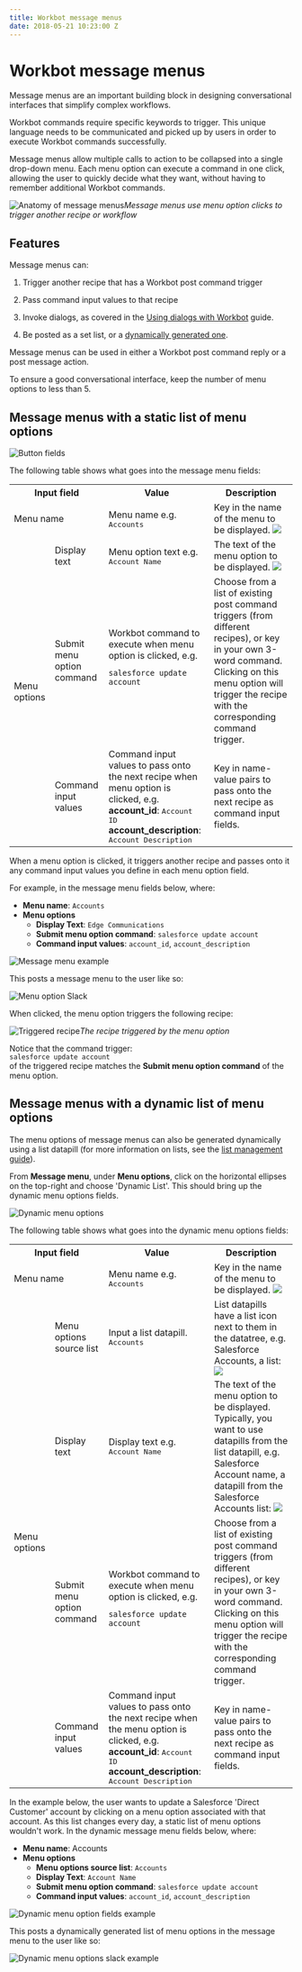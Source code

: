 ```yaml
---
title: Workbot message menus
date: 2018-05-21 10:23:00 Z
---
```


# Workbot message menus
Message menus are an important building block in designing conversational interfaces that simplify complex workflows.

Workbot commands require specific keywords to trigger. This unique language needs to be communicated and picked up by users in order to execute Workbot commands successfully.

Message menus allow multiple calls to action to be collapsed into a single drop-down menu. Each menu option can execute a command in one click, allowing the user to quickly decide what they want, without having to remember additional Workbot commands.

![Anatomy of message menus](~@img/workbot/workbot-message-menus/message-menus.png)*Message menus use menu option clicks to trigger another recipe or workflow*

## Features

Message menus can:

1. Trigger another recipe that has a Workbot post command trigger

2. Pass command input values to that recipe

3. Invoke dialogs, as covered in the [Using dialogs with Workbot](/workbot/using-dialogs-with-workbot.md) guide.

4. Be posted as a set list, or a [dynamically generated one](#message-menus-with-a-dynamic-list-of-menu-options).

Message menus can be used in either a Workbot post command reply or a post message action.

To ensure a good conversational interface, keep the number of menu options to less than 5.

## Message menus with a static list of menu options

![Button fields](~@img/workbot/workbot-message-menus/message-menu-fields.png)

The following table shows what goes into the message menu fields:

<table class="unchanged rich-diff-level-one">
  <tbody>
    <tr>
      <th colspan="2">Input field</th>
      <th>Value</th>
      <th>Description</th>
    </tr>
    <tr>
      <td colspan="2">Menu name</td>
      <td>
        Menu name e.g. <kbd>Accounts</kbd>
      </td>
      <td>
        Key in the name of the menu to be displayed.
        <img src="~@img/workbot/workbot-message-menus/menu-name.png"></img>
      </td>
    </tr>
    <tr>
      <td rowspan="4">Menu options</td>
    </tr>
    <tr>
      <td>Display text</td>
      <td>
        Menu option text e.g. <kbd>Account Name</kbd>
      </td>
      <td>
        The text of the menu option to be displayed.
        <img src="~@img/workbot/workbot-message-menus/menu-options-example.png"></img>
      </td>
    </tr>
    <tr>
      <td>Submit menu option command</td>
      <td>Workbot command to execute when menu option is clicked, e.g.
      <pre><code>salesforce update account</code></pre>
      </td>
      <td>
        Choose from a list of existing post command triggers (from different recipes), or key in your own 3-word command. Clicking on this menu option will trigger the recipe with the corresponding command trigger.
      </td>
    </tr>
    <tr>
      <td>Command input values</td>
      <td>
        Command input values to pass onto the next recipe when menu option is clicked, e.g.<br>
        <b>account_id</b>: <kbd>Account ID</kbd>
        <b>account_description</b>: <kbd>Account Description</kbd>
      </td>
      <td>
      Key in name-value pairs to pass onto the next recipe as command input fields.
      </td>
    </tr>
  </tbody>
</table>

When a menu option is clicked, it triggers another recipe and passes onto it any command input values you define in each menu option field.

For example, in the message menu fields below, where:

- **Menu name**: ``Accounts``
- **Menu options**
  - **Display Text**: ``Edge Communications``
  - **Submit menu option command**: ``salesforce update account``
  - **Command input values**: ``account_id``, ``account_description``

![Message menu example](~@img/workbot/workbot-message-menus/message-menu-example.png)

This posts a message menu to the user like so:

![Menu option Slack](~@img/workbot/workbot-message-menus/menu-option-slack.png)

When clicked, the menu option triggers the following recipe:

![Triggered recipe](~@img/workbot/workbot-message-menus/triggered-recipe.png)*The recipe triggered by the menu option*

Notice that the command trigger:<br>```salesforce update account```<br>of the triggered recipe matches the **Submit menu option command** of the menu option.

## Message menus with a dynamic list of menu options

The menu options of message menus can also be generated dynamically using a list datapill (for more information on lists, see the [list management guide](/features/list-management.md)).

From **Message menu**, under **Menu options**, click on the horizontal ellipses on the top-right and choose 'Dynamic List'. This should bring up the dynamic menu options fields.

![Dynamic menu options](~@img/workbot/workbot-message-menus/dynamic-menu-options.png)

The following table shows what goes into the dynamic menu options fields:

<table class="unchanged rich-diff-level-one">
    <tbody>
        <tr>
            <th colspan="2">Input field</th>
            <th>Value</th>
            <th>Description</th>
        </tr>
        <tr>
          <td colspan="2">Menu name</td>
          <td>
            Menu name e.g. <kbd>Accounts</kbd>
          </td>
          <td>
            Key in the name of the menu to be displayed.
            <img src="~@img/workbot/workbot-message-menus/menu-name.png"></img>
          </td>
        </tr>
        <tr>
          <td rowspan="5">Menu options</td>
        </tr>
        <tr>
          <td>Menu options source list</td>
          <td>
            Input a list datapill. <kbd>Accounts</kbd>
          </td>
          <td>
            List datapills have a list icon next to them in the datatree, e.g. Salesforce Accounts, a list:
            <img src="~@img/workbot/workbot-message-menus/list-datapill.png"></img>
          </td>
        </tr>
        <tr>
          <td>Display text</td>
          <td>
            Display text e.g. <kbd>Account Name</kbd>
          </td>
          <td>
            The text of the menu option to be displayed. Typically, you want to use datapills from the list datapill, e.g. Salesforce Account name, a datapill from the Salesforce Accounts list:
            <img src="~@img/workbot/workbot-message-menus/datapill-from-list-datapill.png"></img>
          </td>
        </tr>
        <tr>
          <td>Submit menu option command</td>
          <td>Workbot command to execute when menu option is clicked, e.g.
          <pre><code>salesforce update account</code></pre>
          </td>
          <td>
            Choose from a list of existing post command triggers (from different recipes), or key in your own 3-word command. Clicking on this menu option will trigger the recipe with the corresponding command trigger.
          </td>
        </tr>
        <tr>
          <td>Command input values</td>
          <td>
            Command input values to pass onto the next recipe when the menu option is clicked, e.g.<br>
            <b>account_id</b>: <kbd>Account ID</kbd>
            <b>account_description</b>: <kbd>Account Description</kbd>
          </td>
          <td>
          Key in name-value pairs to pass onto the next recipe as command input fields.
          </td>
        </tr>
      </tbody>
    </table>

In the example below, the user wants to update a Salesforce 'Direct Customer' account by clicking on a menu option associated with that account. As this list changes every day, a static list of menu options wouldn't work. In the dynamic message menu fields below, where:

- **Menu name**: Accounts
- **Menu options**
  - **Menu options source list**: ``Accounts``
  - **Display Text**: ```Account Name```
  - **Submit menu option command**: ``salesforce update account``
  - **Command input values**: ``account_id``, ``account_description``

![Dynamic menu option fields example](~@img/workbot/workbot-message-menus/dynamic-menu-option-fields-example.png)

This posts a dynamically generated list of menu options in the message menu to the user like so:

![Dynamic menu options slack example](~@img/workbot/workbot-message-menus/dynamic-menu-options-slack-example.png)
